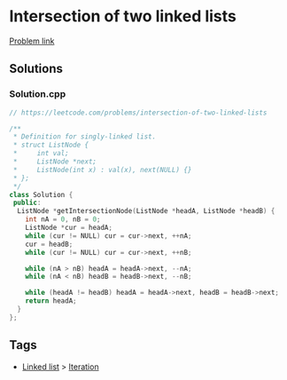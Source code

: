 # Intersection of two linked lists

[Problem link](https://leetcode.com/problems/intersection-of-two-linked-lists)

## Solutions


### Solution.cpp
```cpp
// https://leetcode.com/problems/intersection-of-two-linked-lists

/**
 * Definition for singly-linked list.
 * struct ListNode {
 *     int val;
 *     ListNode *next;
 *     ListNode(int x) : val(x), next(NULL) {}
 * };
 */
class Solution {
 public:
  ListNode *getIntersectionNode(ListNode *headA, ListNode *headB) {
    int nA = 0, nB = 0;
    ListNode *cur = headA;
    while (cur != NULL) cur = cur->next, ++nA;
    cur = headB;
    while (cur != NULL) cur = cur->next, ++nB;

    while (nA > nB) headA = headA->next, --nA;
    while (nA < nB) headB = headB->next, --nB;

    while (headA != headB) headA = headA->next, headB = headB->next;
    return headA;
  }
};
```
## Tags

* [Linked list](/README.md#Linked_list) > [Iteration](/README.md#Linked_list-Iteration)
